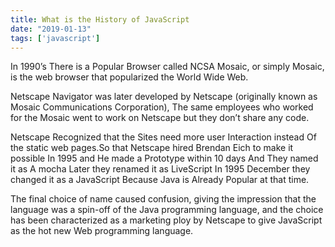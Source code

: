 ```yaml
---
title: What is the History of JavaScript
date: "2019-01-13"
tags: ['javascript']
---
```


In 1990’s There is a Popular Browser called NCSA Mosaic, or simply Mosaic, is the web browser that popularized the World Wide Web.

Netscape Navigator was later developed by Netscape (originally known as Mosaic Communications Corporation), The same employees who worked for the Mosaic went to work on Netscape but they don’t share any code.

Netscape Recognized that the Sites need more user Interaction instead
Of the static web pages.So that Netscape hired Brendan Eich to make it possible In 1995 and He made a Prototype within 10 days And They named it as A mocha  Later they renamed it as  LiveScript In 1995 December they changed it as a JavaScript Because Java is Already Popular at that time.

The final choice of name caused confusion, giving the impression that the language was a spin-off of the Java programming language, and the choice has been characterized as a marketing ploy by Netscape to give JavaScript as the hot new Web programming language.